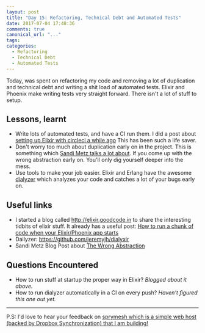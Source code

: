 ```yaml
---
layout: post
title: "Day 15: Refactoring, Technical Debt and Automated Tests"
date: 2017-07-04 17:48:36
comments: true
canonical_url: "..."
tags:
categories:
  - Refactoring
  - Technical Debt
  - Automated Tests
---
```


Today, was spent on refactoring my code and removing a lot of duplication and technical debt
and writing a shit load of automated tests. Elixir and Phoenix make writing tests very
straight forward. There isn't a lot of stuff to setup.

## Lessons, learnt
  - Write lots of automated tests, and have a CI run them. I did a post about
    [setting up Elixir with circleci a while ago](http://blog.12startupsin12months.in/2017/06/16/how-to-setup-ci-for-elixir-phoenix-using-circleci/)
    This has been such a life saver.
  - Don't worry too much about duplication early on in the project. This is something
    which [Sandi Metz talks a lot about](https://www.sandimetz.com/blog/2016/1/20/the-wrong-abstraction).
    If you come up with the wrong abstraction early on. You'll only dig yourself deeper into the mess.
  - Use tools to make your job easier. Elixir and Erlang have the awesome [dialyzer](https://github.com/jeremyjh/dialyxir)
    which analyzes your code and catches a lot of your bugs early on.

## Useful links
  - I started a blog called http://elixir.goodcode.in to share the interesting tidbits of elixir stuff.
    It already has a useful post: [How to run a chunk of code when your Elixir/Phoenix app starts](http://elixir.goodcode.in/2017/07/03/how-to-run-a-chunk-of-code-when-your-elixir-phoenix-app-starts/)
  - Dailyzer: https://github.com/jeremyjh/dialyxir
  - Sandi Metz Blog Post about [The Wrong Abstraction](https://www.sandimetz.com/blog/2016/1/20/the-wrong-abstraction)

## Questions Encountered
  - How to run stuff at startup the proper way in Elixir?
    *Blogged about it above.*
  - How to run dialyzer automatically in a CI on every push?
    *Haven't figured this one out yet.*

- - -
P.S: I'd love to hear your feedback on [sprymesh which is a simple web host (backed by Dropbox Synchronization) that I am building!](https://sprymesh.com)
